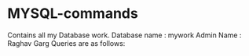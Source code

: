 # MYSQL-commands
Contains all my Database work.
Database name : mywork
Admin Name : Raghav Garg
Queries are as follows:
